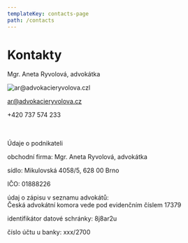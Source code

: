 ```yaml
---
templateKey: contacts-page
path: /contacts
---
```

# Kontakty

Mgr. Aneta Ryvolová, advokátka

![ar@advokacieryvolova.czl](/img/icons8-secured-letter-100.png)

ar@advokacieryvolova.cz

+420 737 574 233

\
\
Údaje o podnikateli

obchodní firma: Mgr. Aneta Ryvolová, advokátka

sídlo: Mikulovská 4058/5, 628 00 Brno

IČO: 01888226

údaj o zápisu v seznamu advokátů: \
Česká advokátní komora vede pod evidenčním číslem 17379

identifikátor datové schránky: 8j8ar2u

číslo účtu u banky: xxx/2700
